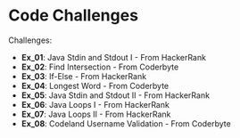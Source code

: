 # Code Challenges

Challenges:
 - **Ex_01**: Java Stdin and Stdout I - From HackerRank
 - **Ex_02**: Find Intersection - From Coderbyte
 - **Ex_03**: If-Else - From HackerRank
 - **Ex_04**: Longest Word - From Coderbyte
 - **Ex_05**: Java Stdin and Stdout II - From HackerRank
 - **Ex_06**: Java Loops I - From HackerRank
 - **Ex_07**: Java Loops II - From HackerRank
 - **Ex_08**: Codeland Username Validation - From Coderbyte